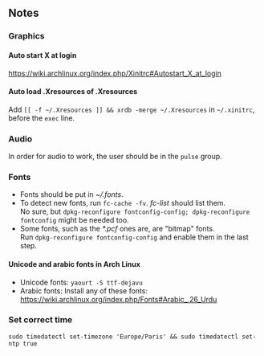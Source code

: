 ## Notes

### Graphics
#### Auto start X at login
https://wiki.archlinux.org/index.php/Xinitrc#Autostart_X_at_login

#### Auto load .Xresources of .Xresources
Add `[[ -f ~/.Xresources ]] && xrdb -merge ~/.Xresources` in `~/.xinitrc`,
before the `exec` line.

### Audio
In order for audio to work, the user should be in the `pulse` group.

### Fonts
* Fonts should be put in *~/.fonts*.
* To detect new fonts, run `fc-cache -fv`. *fc-list* should list them.  
    No sure, but
    `dpkg-reconfigure fontconfig-config; dpkg-reconfigure fontconfig` might be
    needed too.
* Some fonts, such as the _*.pcf_ ones are, are "bitmap" fonts.  
    Run `dpkg-reconfigure fontconfig-config` and enable them in the last step.

#### Unicode and arabic fonts in Arch Linux
* Unicode fonts: `yaourt -S ttf-dejavu`  
* Arabic fonts: Install any of these fonts:
https://wiki.archlinux.org/index.php/Fonts#Arabic_.26_Urdu

### Set correct time
`sudo timedatectl set-timezone 'Europe/Paris' && sudo timedatectl set-ntp true`
